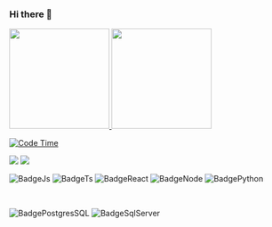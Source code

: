 ### Hi there 👋


 <div>
  <a href="https://github.com/icaroperetti">
  <img height="180em" src="https://github-readme-stats.vercel.app/api?username=icaroperetti&show_icons=true&theme=dracula&include_all_commits=true&count_private=true"/>
  <img height="180em" src="https://github-readme-stats.vercel.app/api/top-langs/?username=icaroperetti&layout=compact&langs_count=7&theme=dracula&count_private=true"/>
</div>



 ![Code Time](https://img.shields.io/endpoint?style=for-the-badge&url=https://codetime-api.datreks.com/badge/1894?logoColor=white%26project=%26recentMS=0%26showProject=false)


 <a href="https://www.linkedin.com/in/icaro-peretti/" target="_blank" > <img src="https://img.shields.io/badge/LinkedIn-0077B5?style=for-the-badge&logo=linkedin&logoColor=white" /></a>
 <a href="https://www.instagram.com/icaroperetti/" target="_blank" > <img src="https://img.shields.io/badge/Instagram-E4405F?style=for-the-badge&logo=instagram&logoColor=white" /></a>


![BadgeJs](https://img.shields.io/badge/Javascript-14354C?style=for-the-badge&logo=javascript&logoColor=white) 
![BadgeTs](https://img.shields.io/badge/Typescript-14354C?style=for-the-badge&logo=typescript&logoColor=white) 
![BadgeReact](https://img.shields.io/badge/React-14354C?style=for-the-badge&logo=react&logoColor=white)
![BadgeNode](https://img.shields.io/badge/Node.Js-14354C?style=for-the-badge&logo=node.js&logoColor=white)
![BadgePython](https://img.shields.io/badge/Python-14354C?style=for-the-badge&logo=python&logoColor=white)

</br>

![BadgePostgresSQL](https://img.shields.io/badge/PostgreSQL-316192?style=for-the-badge&logo=postgresql&logoColor=white)
![BadgeSqlServer](https://img.shields.io/badge/Microsoft_SQL_Server-CC2927?style=for-the-badge&logo=microsoft-sql-server&logoColor=white)


